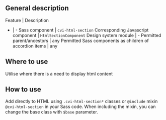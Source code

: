 ## General description

Feature | Description
- | -
  Sass component | `cvi-html-section`
  Corresponding Javascript component | `HtmlSectionComponent`
  Design system module | -
  Permitted parent/ancestors | any
  Permitted Sass components as children of accordion items | any

## Where to use

Utilise where there is a need to display html content

## How to use

Add directly to HTML using `.cvi-html-section*` classes or `@include` mixin `@cvi-html-section` in your Sass code. When including the mixin, you can change the base class with `$base` parameter.
